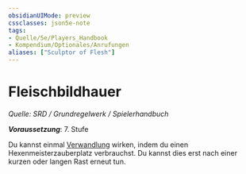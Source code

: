 ```yaml
---
obsidianUIMode: preview
cssclasses: json5e-note
tags:
- Quelle/5e/Players_Handbook
- Kompendium/Optionales/Anrufungen
aliases: ["Sculptor of Flesh"]
---
```

# Fleischbildhauer
*Quelle: SRD / Grundregelwerk / Spielerhandbuch*  

***Voraussetzung***: 7. Stufe

Du kannst einmal [Verwandlung](../../Zauber/Verwandlung.md) wirken, indem du einen Hexenmeisterzauberplatz verbrauchst. Du kannst dies erst nach einer kurzen oder langen Rast erneut tun.